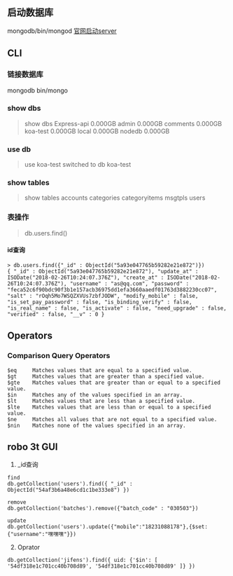 ## 启动数据库
mongodb/bin/mongod
[官网启动server](http://mongodb.github.io/node-mongodb-native/2.2/quick-start/quick-start/)

## CLI
### 链接数据库
mongodb bin/mongo

### show dbs
> show dbs
Express-api  0.000GB
admin        0.000GB
comments     0.000GB
koa-test     0.000GB
local        0.000GB
nodedb       0.000GB

### use db
> use koa-test
switched to db koa-test

### show tables
> show tables
accounts
categories
categoryitems
msgtpls
users

### 表操作
> db.users.find()

#### id查询
```
> db.users.find({"_id" : ObjectId("5a93e047765b59282e21e872")})
{ "_id" : ObjectId("5a93e047765b59282e21e872"), "update_at" : ISODate("2018-02-26T10:24:07.376Z"), "create_at" : ISODate("2018-02-26T10:24:07.376Z"), "username" : "as@qq.com", "password" : "feca52c6f90bdc90f3b1e157acb36975dd1efa3660aaedf01763d3882230cc07", "salt" : "rOqh5Mo7WSQZXVUs7zbfJODW", "modify_mobile" : false, "is_set_pay_password" : false, "is_binding_verify" : false, "is_real_name" : false, "is_activate" : false, "need_upgrade" : false, "verified" : false, "__v" : 0 }
```


## Operators

### Comparison Query Operators
```
$eq		Matches values that are equal to a specified value.
$gt		Matches values that are greater than a specified value.
$gte	Matches values that are greater than or equal to a specified value.
$in		Matches any of the values specified in an array.
$lt		Matches values that are less than a specified value.
$lte	Matches values that are less than or equal to a specified value.
$ne		Matches all values that are not equal to a specified value.
$nin	Matches none of the values specified in an array.
```

## robo 3t GUI
1. _id查询
```
find
db.getCollection('users').find({ "_id" : ObjectId("54af3b6a48e6cd1c1be333e8") })

remove
db.getCollection('batches').remove({"batch_code" : "030503"})

update
db.getCollection('users').update({"mobile":"18231088178"},{$set:{"username":"嘿嘿嘿"}})

```
2. Oprator
```
db.getCollection('jifens').find({ uid: {'$in': [ '54df318e1c701cc40b708d89', '54df318e1c701cc40b708d89' ]} })
```

